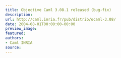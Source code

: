 ```yaml
---
title: Objective Caml 3.08.1 released (bug-fix)
description:
url: http://caml.inria.fr/pub/distrib/ocaml-3.08/
date: 2004-08-01T00:00:00-00:00
preview_image:
featured:
authors:
- Caml INRIA
source:
---
```




